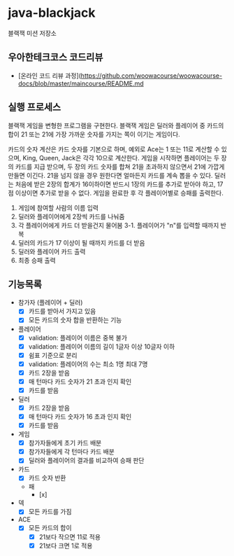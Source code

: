 # java-blackjack

블랙잭 미션 저장소

## 우아한테크코스 코드리뷰

- [온라인 코드 리뷰 과정](https://github.com/woowacourse/woowacourse-docs/blob/master/maincourse/README.md
## 실행 프로세스

블랙잭 게임을 변형한 프로그램을 구현한다. 블랙잭 게임은 딜러와 플레이어 중 카드의 합이 21 또는 21에 가장 가까운 숫자를 가지는 쪽이 이기는 게임이다.

카드의 숫자 계산은 카드 숫자를 기본으로 하며, 예외로 Ace는 1 또는 11로 계산할 수 있으며, King, Queen, Jack은 각각 10으로 계산한다.
게임을 시작하면 플레이어는 두 장의 카드를 지급 받으며, 두 장의 카드 숫자를 합쳐 21을 초과하지 않으면서 21에 가깝게 만들면 이긴다. 21을 넘지 않을 경우 원한다면 얼마든지 카드를 계속 뽑을 수 있다.
딜러는 처음에 받은 2장의 합계가 16이하이면 반드시 1장의 카드를 추가로 받아야 하고, 17점 이상이면 추가로 받을 수 없다.
게임을 완료한 후 각 플레이어별로 승패를 출력한다.

1. 게임에 참여할 사람의 이름 입력
2. 딜러와 플레이어에게 2장씩 카드를 나눠줌
3. 각 플레이어에게 카드 더 받을건지 물어봄
   3-1. 플레이어가 "n"를 입력할 때까지 반복
4. 딜러의 카드가 17 이상이 될 때까지 카드를 더 받음
5. 딜러와 플레이어 카드 출력
6. 최종 승패 출력

## 기능목록


- 참가자 (플레이어 + 딜러)
    - [x] 카드를 받아서 가지고 있음
    - [x] 모든 카드의 숫자 합을 반환하는 기능
- 플레이어
    - [x] validation: 플레이어 이름은 중복 불가
    - [x] validation: 플레이어 이름의 길이 1글자 이상 10글자 이하
    - [x] 쉼표 기준으로 분리
    - [x] validation: 플레이어의 수는 최소 1명 최대 7명
    - [x] 카드 2장을 받음
    - [x] 매 턴마다 카드 숫자가 21 초과 인지 확인
    - [x] 카드를 받음
- 딜러
    - [x] 카드 2장을 받음
    - [x] 매 턴마다 카드 숫자가 16 초과 인지 확인
    - [x] 카드를 받음
- 게임
    - [x] 참가자들에게 초기 카드 배분
    - [x] 참가자들에게 각 턴마다 카드 배분
    - [x] 딜러와 플레이어의 결과를 비교하여 승패 판단
- 카드
    - [x] 카드 숫자 반환
  - 패
    - [x] 
- 덱
    - [x] 모든 카드를 가짐

- ACE
    - [x] 모든 카드의 합이
        - [x] 21보다 작으면 11로 적용
        - [x] 21보다 크면 1로 적용
